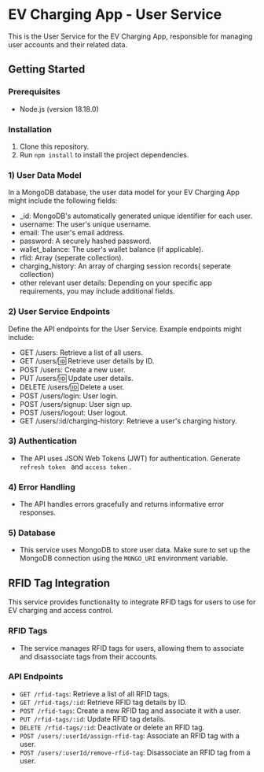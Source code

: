 # EV Charging App - User Service

This is the User Service for the EV Charging App, responsible for managing user accounts and their related data.

## Getting Started

### Prerequisites

- Node.js (version 18.18.0)

### Installation

1. Clone this repository.
2. Run `npm install` to install the project dependencies.


### 1) User Data Model
In a MongoDB database, the user data model for your EV Charging App might include the following fields:

- _id: MongoDB's automatically generated unique identifier for each user.
- username: The user's unique username.
- email: The user's email address.
- password: A securely hashed password.
- wallet_balance: The user's wallet balance (if applicable).
- rfid: Array (seperate collection).
- charging_history: An array of charging session records( seperate collection)
- other relevant user details: Depending on your specific app requirements, you may include additional fields.




### 2) User Service Endpoints

Define the API endpoints for the User Service. Example endpoints might include:

- GET /users: Retrieve a list of all users.
- GET /users/:id: Retrieve user details by ID.
- POST /users: Create a new user.
- PUT /users/:id: Update user details.
- DELETE /users/:id: Delete a user.
- POST /users/login: User login.
- POST /users/signup: User sign up.
- POST /users/logout: User logout.
- GET /users/:id/charging-history: Retrieve a user's charging history.


### 3) Authentication

- The API uses JSON Web Tokens (JWT) for authentication. Generate `refresh token ` and `access token` . 

### 4) Error Handling

- The API handles errors gracefully and returns informative error responses.

### 5) Database

- This service uses MongoDB to store user data. Make sure to set up the MongoDB connection using the `MONGO_URI` environment variable.



## RFID Tag Integration

This service provides functionality to integrate RFID tags for users to use for EV charging and access control.

### RFID Tags

- The service manages RFID tags for users, allowing them to associate and disassociate tags from their accounts.

### API Endpoints

- `GET /rfid-tags`: Retrieve a list of all RFID tags.
- `GET /rfid-tags/:id`: Retrieve RFID tag details by ID.
- `POST /rfid-tags`: Create a new RFID tag and associate it with a user.
- `PUT /rfid-tags/:id`: Update RFID tag details.
- `DELETE /rfid-tags/:id`: Deactivate or delete an RFID tag.
- `POST /users/:userId/assign-rfid-tag`: Associate an RFID tag with a user.
- `POST /users/:userId/remove-rfid-tag`: Disassociate an RFID tag from a user.
